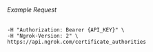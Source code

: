 
###### Example Request
```curl \
-H "Authorization: Bearer {API_KEY}" \
-H "Ngrok-Version: 2" \
https://api.ngrok.com/certificate_authorities
